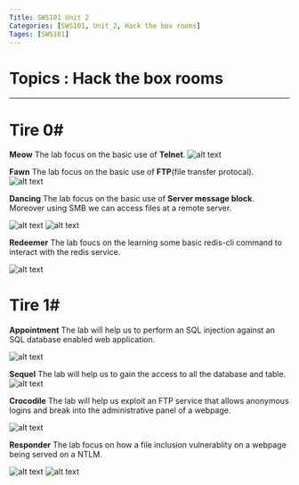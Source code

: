```yaml
---
Title: SWS101 Unit 2
Categories: [SWS101, Unit_2, Hack the box rooms]
Tages: [SWS101]
---
```


# Topics : Hack the box rooms
---
# Tire 0#

**Meow**
The lab focus on the basic use of **Telnet**.
![alt text](meow.png)

**Fawn**
The lab focus on the basic use of **FTP**(file transfer protocal).
![alt text](fawn.png)

**Dancing**
The lab focus on the basic use of **Server message block**. Moreover using SMB we can access files at a remote server.

![alt text](dancing.png)
![alt text](dancing2.png)

**Redeemer**
The lab foucs on the learning some basic redis-cli command to interact with the redis service.

![alt text](redemmer.png)

# Tire 1#

**Appointment**
The lab will help us to perform an SQL injection against an SQL database enabled web application.

![alt text](appointment.png)

**Sequel**
The lab will help us to gain the access to all the database and table.
![alt text](sql.png)

**Crocodile**
The lab will help us exploit an FTP service that allows anonymous logins and break into the administrative panel of a webpage.

![alt text](crocodile.png)

**Responder**
The lab focus on how a file inclusion vulnerablity on a webpage being served on a NTLM.

![alt text](r.png)
![alt text](r2.png)
